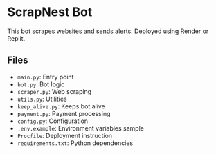 # ScrapNest Bot

This bot scrapes websites and sends alerts. Deployed using Render or Replit.

## Files
- `main.py`: Entry point
- `bot.py`: Bot logic
- `scraper.py`: Web scraping
- `utils.py`: Utilities
- `keep_alive.py`: Keeps bot alive
- `payment.py`: Payment processing
- `config.py`: Configuration
- `.env.example`: Environment variables sample
- `Procfile`: Deployment instruction
- `requirements.txt`: Python dependencies
